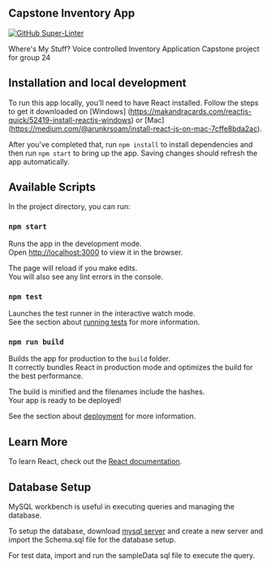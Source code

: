 ## Capstone Inventory App

[![GitHub Super-Linter](https://github.com/<OWNER>/<REPOSITORY>/workflows/Lint%20Code%20Base/badge.svg)](https://github.com/marketplace/actions/super-linter)

Where's My Stuff? Voice controlled Inventory Application
Capstone project for group 24


## Installation and local development

To run this app locally, you'll need to have React installed.  Follow the steps to get it downloaded on [Windows] (https://makandracards.com/reactjs-quick/52419-install-reactjs-windows) or [Mac] (https://medium.com/@arunkrsoam/install-react-js-on-mac-7cffe8bda2ac).  

After you've completed that, run `npm install` to install dependencies and then run `npm start` to bring up the app.  Saving changes should refresh the app automatically.

## Available Scripts

In the project directory, you can run:

### `npm start`

Runs the app in the development mode.<br />
Open [http://localhost:3000](http://localhost:3000) to view it in the browser.

The page will reload if you make edits.<br />
You will also see any lint errors in the console.

### `npm test`

Launches the test runner in the interactive watch mode.<br />
See the section about [running tests](https://facebook.github.io/create-react-app/docs/running-tests) for more information.

### `npm run build`

Builds the app for production to the `build` folder.<br />
It correctly bundles React in production mode and optimizes the build for the best performance.

The build is minified and the filenames include the hashes.<br />
Your app is ready to be deployed!

See the section about [deployment](https://facebook.github.io/create-react-app/docs/deployment) for more information.


## Learn More

To learn React, check out the [React documentation](https://reactjs.org/).


## Database Setup

MySQL workbench is useful in executing queries and managing the database.

To setup the database, download [mysql server](https://dev.mysql.com/downloads/mysql/) and create a new server and import the Schema.sql file for the database setup.

For test data, import and run the sampleData sql file to execute the query.